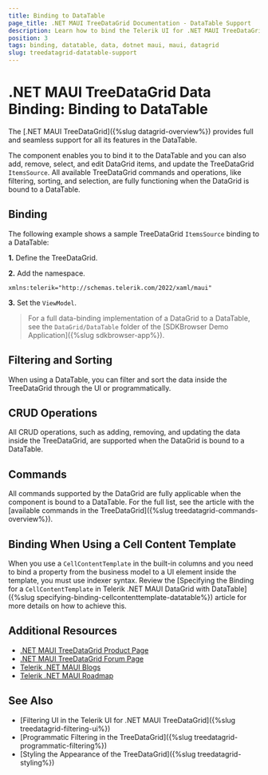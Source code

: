 ```yaml
---
title: Binding to DataTable
page_title: .NET MAUI TreeDataGrid Documentation - DataTable Support
description: Learn how to bind the Telerik UI for .NET MAUI TreeDataGrid to a DataTable and enable all available features such as filtering, sorting, grouping, CRUD operations, and commands.
position: 3
tags: binding, datatable, data, dotnet maui, maui, datagrid
slug: treedatagrid-datatable-support
---
```


# .NET MAUI TreeDataGrid Data Binding: Binding to DataTable

The [.NET MAUI TreeDataGrid]({%slug datagrid-overview%}) provides full and seamless support for all its features in the DataTable.

The component enables you to bind it to the DataTable and you can also add, remove, select, and edit DataGrid items, and update the TreeDataGrid `ItemsSource`. All available TreeDataGrid commands and operations, like filtering, sorting, and selection, are fully functioning when the DataGrid is bound to a DataTable.

## Binding

The following example shows a sample TreeDataGrid `ItemsSource` binding to a DataTable:

**1.** Define the TreeDataGrid.

<snippet id='datagrid-datatable-binding'/>

**2.** Add the namespace.

```XAML
xmlns:telerik="http://schemas.telerik.com/2022/xaml/maui"
```

**3.** Set the `ViewModel`.

<snippet id='datagrid-datatable-viewmodel'/>

> For a full data-binding implementation of a DataGrid to a DataTable, see the `DataGrid/DataTable` folder of the [SDKBrowser Demo Application]({%slug sdkbrowser-app%}).

## Filtering and Sorting

When using a DataTable, you can filter and sort the data inside the TreeDataGrid through the UI or programmatically.

## CRUD Operations

All CRUD operations, such as adding, removing, and updating the data inside the TreeDataGrid, are supported when the DataGrid is bound to a DataTable.

## Commands

All commands supported by the DataGrid are fully applicable when the component is bound to a DataTable. For the full list, see the article with the [available commands in the TreeDataGrid]({%slug treedatagrid-commands-overview%}).

## Binding When Using a Cell Content Template

When you use a `CellContentTemplate` in the built-in columns and you need to bind a property from the business model to a UI element inside the template, you must use indexer syntax. Review the [Specifying the Binding for a `CellContentTemplate` in Telerik .NET MAUI DataGrid with DataTable]({%slug specifying-binding-cellcontenttemplate-datatable%}) article for more details on how to achieve this.

## Additional Resources

- [.NET MAUI TreeDataGrid Product Page](https://www.telerik.com/maui-ui/treedatagrid)
- [.NET MAUI TreeDataGrid Forum Page](https://www.telerik.com/forums/maui?tagId=1801)
- [Telerik .NET MAUI Blogs](https://www.telerik.com/blogs/mobile-net-maui)
- [Telerik .NET MAUI Roadmap](https://www.telerik.com/support/whats-new/maui-ui/roadmap)

## See Also

- [Filtering UI in the Telerik UI for .NET MAUI TreeDataGrid]({%slug treedatagrid-filtering-ui%})
- [Programmatic Filtering in the TreeDataGrid]({%slug treedatagrid-programmatic-filtering%})
- [Styling the Appearance of the TreeDataGrid]({%slug treedatagrid-styling%})
